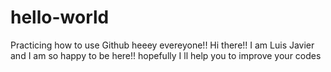 # hello-world
Practicing how to use Github
heeey evereyone!! 
Hi there!! I am Luis Javier and I am so happy to be here!! hopefully I ll help you to improve your codes


